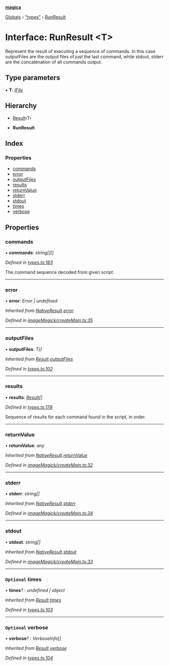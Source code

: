 **[magica](../README.md)**

[Globals](../README.md) › ["types"](../modules/_types_.md) › [RunResult](_types_.runresult.md)

# Interface: RunResult <**T**>

Represent the result of executing a sequence of commands. In this case outputFiles are the output files of
just the last command, while stdout, stderr are the concatenation of all commands output.

## Type parameters

▪ **T**: *[IFile](_types_.ifile.md)*

## Hierarchy

  * [Result](_types_.result.md)‹T›

  * **RunResult**

## Index

### Properties

* [commands](_types_.runresult.md#commands)
* [error](_types_.runresult.md#error)
* [outputFiles](_types_.runresult.md#outputfiles)
* [results](_types_.runresult.md#results)
* [returnValue](_types_.runresult.md#returnvalue)
* [stderr](_types_.runresult.md#stderr)
* [stdout](_types_.runresult.md#stdout)
* [times](_types_.runresult.md#optional-times)
* [verbose](_types_.runresult.md#optional-verbose)

## Properties

###  commands

• **commands**: *string[][]*

*Defined in [types.ts:183](https://github.com/cancerberoSgx/magica/blob/64330f2/src/types.ts#L183)*

The command sequence decoded from given script.

___

###  error

• **error**: *Error | undefined*

*Inherited from [NativeResult](_imagemagick_createmain_.nativeresult.md).[error](_imagemagick_createmain_.nativeresult.md#error)*

*Defined in [imageMagick/createMain.ts:35](https://github.com/cancerberoSgx/magica/blob/64330f2/src/imageMagick/createMain.ts#L35)*

___

###  outputFiles

• **outputFiles**: *T[]*

*Inherited from [Result](_types_.result.md).[outputFiles](_types_.result.md#outputfiles)*

*Defined in [types.ts:102](https://github.com/cancerberoSgx/magica/blob/64330f2/src/types.ts#L102)*

___

###  results

• **results**: *[Result](_types_.result.md)[]*

*Defined in [types.ts:178](https://github.com/cancerberoSgx/magica/blob/64330f2/src/types.ts#L178)*

Sequence of results for each command found in the script, in order.

___

###  returnValue

• **returnValue**: *any*

*Inherited from [NativeResult](_imagemagick_createmain_.nativeresult.md).[returnValue](_imagemagick_createmain_.nativeresult.md#returnvalue)*

*Defined in [imageMagick/createMain.ts:32](https://github.com/cancerberoSgx/magica/blob/64330f2/src/imageMagick/createMain.ts#L32)*

___

###  stderr

• **stderr**: *string[]*

*Inherited from [NativeResult](_imagemagick_createmain_.nativeresult.md).[stderr](_imagemagick_createmain_.nativeresult.md#stderr)*

*Defined in [imageMagick/createMain.ts:34](https://github.com/cancerberoSgx/magica/blob/64330f2/src/imageMagick/createMain.ts#L34)*

___

###  stdout

• **stdout**: *string[]*

*Inherited from [NativeResult](_imagemagick_createmain_.nativeresult.md).[stdout](_imagemagick_createmain_.nativeresult.md#stdout)*

*Defined in [imageMagick/createMain.ts:33](https://github.com/cancerberoSgx/magica/blob/64330f2/src/imageMagick/createMain.ts#L33)*

___

### `Optional` times

• **times**? : *undefined | object*

*Inherited from [Result](_types_.result.md).[times](_types_.result.md#optional-times)*

*Defined in [types.ts:103](https://github.com/cancerberoSgx/magica/blob/64330f2/src/types.ts#L103)*

___

### `Optional` verbose

• **verbose**? : *VerboseInfo[]*

*Inherited from [Result](_types_.result.md).[verbose](_types_.result.md#optional-verbose)*

*Defined in [types.ts:104](https://github.com/cancerberoSgx/magica/blob/64330f2/src/types.ts#L104)*